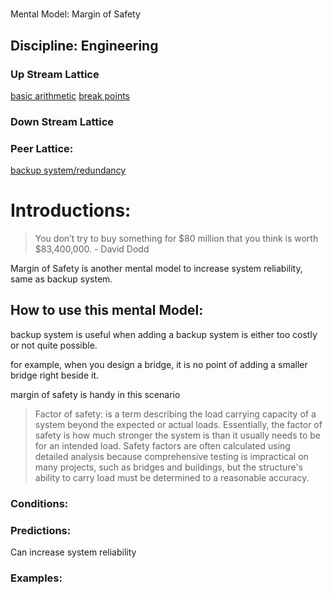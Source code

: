 #
Mental Model: Margin of Safety

## Discipline: Engineering

### Up Stream Lattice

[basic arithmetic](http://www.rationalpov.com/mental-modeldiscipline-mathematics-2/)
[break points](http://www.rationalpov.com/mental-model-engineeringbreak-point/)

### Down Stream Lattice


### Peer Lattice:

[backup system/redundancy](http://www.rationalpov.com/mental-model-engineering-backup-system/)


# Introductions:

> You don’t try to buy something for $80 million that you think is worth $83,400,000. - David Dodd

Margin of Safety is another mental model to increase system reliability, same as backup system.


## How to use this mental Model:

backup system is useful when adding a backup system is either too costly or not quite possible.

for example, when you design a bridge, it is no point of adding a smaller bridge right beside it.

margin of safety is handy in this scenario


> Factor of safety: is a term describing the load carrying capacity of a system beyond the expected or actual loads. Essentially, the factor of safety is how much stronger the system is than it usually needs to be for an intended load. Safety factors are often calculated using detailed analysis because comprehensive testing is impractical on many projects, such as bridges and buildings, but the structure's ability to carry load must be determined to a reasonable accuracy.





### Conditions:

### Predictions:

Can increase system reliability

### Examples:

